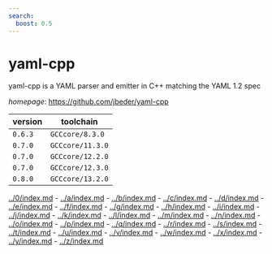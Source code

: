 ```yaml
---
search:
  boost: 0.5
---
```

# yaml-cpp

yaml-cpp is a YAML parser and emitter in C++ matching the YAML 1.2 spec

*homepage*: <https://github.com/jbeder/yaml-cpp>

version | toolchain
--------|----------
``0.6.3`` | ``GCCcore/8.3.0``
``0.7.0`` | ``GCCcore/11.3.0``
``0.7.0`` | ``GCCcore/12.2.0``
``0.7.0`` | ``GCCcore/12.3.0``
``0.8.0`` | ``GCCcore/13.2.0``

[../0/index.md](0) - [../a/index.md](a) - [../b/index.md](b) - [../c/index.md](c) - [../d/index.md](d) - [../e/index.md](e) - [../f/index.md](f) - [../g/index.md](g) - [../h/index.md](h) - [../i/index.md](i) - [../j/index.md](j) - [../k/index.md](k) - [../l/index.md](l) - [../m/index.md](m) - [../n/index.md](n) - [../o/index.md](o) - [../p/index.md](p) - [../q/index.md](q) - [../r/index.md](r) - [../s/index.md](s) - [../t/index.md](t) - [../u/index.md](u) - [../v/index.md](v) - [../w/index.md](w) - [../x/index.md](x) - [../y/index.md](y) - [../z/index.md](z)


